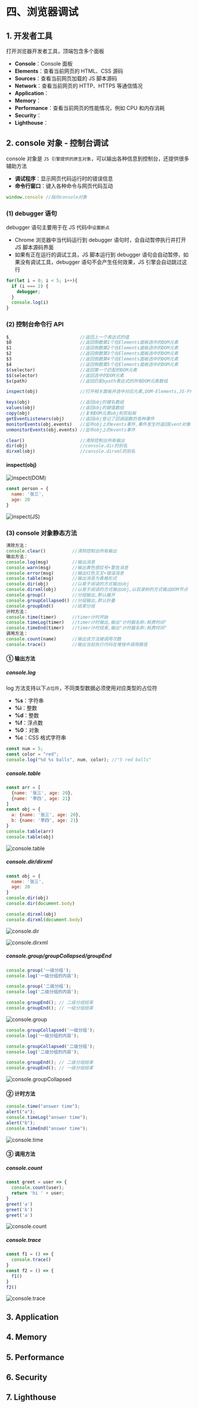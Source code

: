 # 四、浏览器调试

## 1. 开发者工具

打开浏览器开发者工具，顶端包含多个面板

* **Console**：Console 面板
* **Elements**：查看当前网页的 HTML、CSS 源码
* **Sources**：查看当前网页加载的 JS 脚本源码
* **Network**：查看当前网页的 HTTP、HTTPS 等通信情况
* **Application**：
* **Memory**：
* **Performance**：查看当前网页的性能情况，例如 CPU 和内存消耗
* **Security**：
* **Lighthouse**：

## 2. console 对象 - 控制台调试

console 对象是 `JS 引擎提供的原生对象`，可以输出各种信息到控制台，还提供很多辅助方法

* **调试程序**：显示网页代码运行时的错误信息
* **命令行窗口**：键入各种命令与网页代码互动

```js
window.console //指向console对象
```

### (1) debugger 语句

debugger 语句主要用于在 JS 代码中`设置断点`

* Chrome 浏览器中当代码运行到 debugger 语句时，会自动暂停执行并打开 JS 脚本源码界面
* 如果有正在运行的调试工具，JS 脚本运行到 debugger 语句会自动暂停，如果没有调试工具，debugger 语句不会产生任何效果，JS 引擎会自动跳过这行

```js
for(let i = 0; i < 5; i++){
  if (i === 2) {
    debugger;
  }
  console.log(i)
}
```

### (2) 控制台命令行 API

```js
$_                          //返回上一个表达式的值
$0                          //返回倒数第1个在Elements面板选中的DOM元素
$1                          //返回倒数第2个在Elements面板选中的DOM元素
$2                          //返回倒数第3个在Elements面板选中的DOM元素
$3                          //返回倒数第4个在Elements面板选中的DOM元素
$4                          //返回倒数第5个在Elements面板选中的DOM元素
$(selector)                 //返回第一个匹配的DOM元素
$$(selector)                //返回选中的DOM元素
$x(path)                    //返回匹配xpath表达式的所有DOM元素数组

inspect(obj)                //打开相关面板并选中对应元素,DOM-Elements,JS-Profiles

keys(obj)                   //返回obj的键名数组
values(obj)                 //返回obj的键值数组
copy(obj)                   //复制DOM元素obj到剪贴板
getEventListeners(obj)      //返回obj登记了回调函数的各种事件
monitorEvents(obj,events)   //监听obj上的events事件,事件发生时返回Event对象
unmonitorEvents(obj,events) //监听obj上的events事件

clear()                     //清除控制台所有输出
dir(obj)                    //console.dir的别名
dirxml(obj)                 //console.dirxml的别名
```

#### inspect(obj)

![inspect(DOM)]()

```js
const person = {
  name: '张三',
  age: 20
}
```

![inspect(JS)]()

### (3) console 对象静态方法

```js
清除方法：
console.clear()          //清除控制台所有输出
输出方法：
console.log(msg)         //输出消息
console.warn(msg)        //输出黄色感叹号+警告消息
console.error(msg)       //输出红色叉叉+错误消息
console.table(msg)       //输出消息为表格形式
console.dir(obj)         //以易于阅读的方式输出obj
console.dirxml(obj)      //以易于阅读的方式输出obj,以目录树的方式输出DOM节点
console.group()          //分组输出,默认展开
console.groupCollapsed() //分组输出,默认折叠
console.groupEnd()       //结束分组
计时方法：
console.time(timer)      //timer计时开始
console.timeLog(timer)   //timer计时输出,输出"计时器名称:耗费时间"
console.timeEnd(timer)   //timer计时结束,输出"计时器名称:耗费时间"
调用方法：
console.count(name)      //输出该方法被调用次数
console.trace()          //输出当前执行代码在堆栈中调用路径
```

#### ① 输出方法

##### console.log

log 方法支持以下`占位符`，不同类型数据必须使用对应类型的占位符

* **%s**：字符串
* **%i**：整数
* **%d**：整数
* **%f**：浮点数
* **%0**：对象
* **%c**：CSS 格式字符串

```js
const num = 5;
const color = "red";
console.log("%d %s balls", num, color); //"5 red balls"
```

##### console.table

```js
const arr = [
  {name: '张三', age: 20},
  {name: '李四', age: 21}
]
const obj = {
  a: {name: '张三', age: 20},
  b: {name: '李四', age: 21}
}
console.table(arr)
console.table(obj)
```

![console.table]()

##### console.dir/dirxml

```js
const obj = {
  name: '张三',
  age: 20
}
console.dir(obj)
console.dir(document.body)

console.dirxml(obj)
console.dirxml(document.body)
```

![console.dir]()

![console.dirxml]()

##### console.group/groupCollapsed/groupEnd

```js
console.group('一级分组');
console.log('一级分组的内容');

console.group('二级分组');
console.log('二级分组的内容');

console.groupEnd(); // 二级分组结束
console.groupEnd(); // 一级分组结束
```

![console.group]()

```js
console.groupCollapsed('一级分组');
console.log('一级分组的内容');

console.groupCollapsed('二级分组');
console.log('二级分组的内容');

console.groupEnd(); // 二级分组结束
console.groupEnd(); // 一级分组结束
```

![console.groupCollapsed]()

#### ② 计时方法

```js
console.time("answer time");
alert("a");
console.timeLog("answer time");
alert("b");
console.timeEnd("answer time");
```

![console.time]()

#### ③ 调用方法

##### console.count

```js
const greet = user => {
  console.count(user);
  return 'hi ' + user;
}
greet('a')
greet('b')
greet('a')
```

![console.count]()

##### console.trace

```js
const f1 = () => {
  console.trace()
}
const f2 = () => {
  f1()
}
f2()
```

![console.trace]()

## 3. Application

## 4. Memory

## 5. Performance

## 6. Security

## 7. Lighthouse
